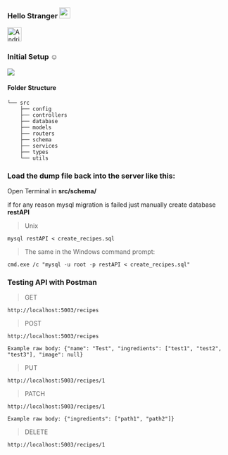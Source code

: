 ### Hello Stranger <img src="https://media.giphy.com/media/hvRJCLFzcasrR4ia7z/giphy.gif" width="25px" height="25px">

<a href="https://www.linkedin.com/in/andriy-bohdanit/">
  <img align="left" alt="Andriy Bohdan" width="32px" src="https://raw.githubusercontent.com/peterthehan/peterthehan/master/assets/linkedin.svg" />
</a><br/><br/>

### Initial Setup :relaxed:

![](https://media.giphy.com/media/TOd09KJxxog65L0MwE/giphy.gif)

#### Folder Structure

```
└── src
    ├── config
    ├── controllers
    ├── database
    ├── models
    ├── routers
    ├── schema
    ├── services
    ├── types
    └── utils
```

### Load the dump file back into the server like this:
Open Terminal in **src/schema/**

if for any reason mysql migration is failed just manually create database **restAPI**


> Unix

```
mysql restAPI < create_recipes.sql
```
> The same in the Windows command prompt:

```
cmd.exe /c "mysql -u root -p restAPI < create_recipes.sql"
```

### Testing API with Postman
> GET
```
http://localhost:5003/recipes
```

> POST
```
http://localhost:5003/recipes

Example raw body: {"name": "Test", "ingredients": ["test1", "test2", "test3"], "image": null}
```

> PUT 
```
http://localhost:5003/recipes/1

```

> PATCH
```
http://localhost:5003/recipes/1

Example raw body: {"ingredients": ["path1", "path2"]}

```
> DELETE

```
http://localhost:5003/recipes/1
```
